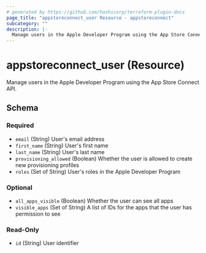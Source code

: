 ```yaml
---
# generated by https://github.com/hashicorp/terraform-plugin-docs
page_title: "appstoreconnect_user Resource - appstoreconnect"
subcategory: ""
description: |-
  Manage users in the Apple Developer Program using the App Store Connect API.
---
```


# appstoreconnect_user (Resource)

Manage users in the Apple Developer Program using the App Store Connect API.



<!-- schema generated by tfplugindocs -->
## Schema

### Required

- `email` (String) User's email address
- `first_name` (String) User's first name
- `last_name` (String) User's last name
- `provisioning_allowed` (Boolean) Whether the user is allowed to create new provisioning profiles
- `roles` (Set of String) User's roles in the Apple Developer Program

### Optional

- `all_apps_visible` (Boolean) Whether the user can see all apps
- `visible_apps` (Set of String) A list of IDs for the apps that the user has permission to see

### Read-Only

- `id` (String) User identifier

